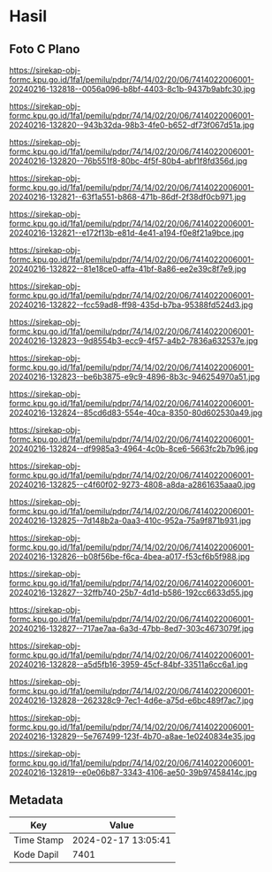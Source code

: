 # Hasil

## Foto C Plano

https://sirekap-obj-formc.kpu.go.id/1fa1/pemilu/pdpr/74/14/02/20/06/7414022006001-20240216-132818--0056a096-b8bf-4403-8c1b-9437b9abfc30.jpg

https://sirekap-obj-formc.kpu.go.id/1fa1/pemilu/pdpr/74/14/02/20/06/7414022006001-20240216-132820--943b32da-98b3-4fe0-b652-df73f067d51a.jpg

https://sirekap-obj-formc.kpu.go.id/1fa1/pemilu/pdpr/74/14/02/20/06/7414022006001-20240216-132820--76b551f8-80bc-4f5f-80b4-abf1f8fd356d.jpg

https://sirekap-obj-formc.kpu.go.id/1fa1/pemilu/pdpr/74/14/02/20/06/7414022006001-20240216-132821--63f1a551-b868-471b-86df-2f38df0cb971.jpg

https://sirekap-obj-formc.kpu.go.id/1fa1/pemilu/pdpr/74/14/02/20/06/7414022006001-20240216-132821--e172f13b-e81d-4e41-a194-f0e8f21a9bce.jpg

https://sirekap-obj-formc.kpu.go.id/1fa1/pemilu/pdpr/74/14/02/20/06/7414022006001-20240216-132822--81e18ce0-affa-41bf-8a86-ee2e39c8f7e9.jpg

https://sirekap-obj-formc.kpu.go.id/1fa1/pemilu/pdpr/74/14/02/20/06/7414022006001-20240216-132822--fcc59ad8-ff98-435d-b7ba-95388fd524d3.jpg

https://sirekap-obj-formc.kpu.go.id/1fa1/pemilu/pdpr/74/14/02/20/06/7414022006001-20240216-132823--9d8554b3-ecc9-4f57-a4b2-7836a632537e.jpg

https://sirekap-obj-formc.kpu.go.id/1fa1/pemilu/pdpr/74/14/02/20/06/7414022006001-20240216-132823--be6b3875-e9c9-4896-8b3c-946254970a51.jpg

https://sirekap-obj-formc.kpu.go.id/1fa1/pemilu/pdpr/74/14/02/20/06/7414022006001-20240216-132824--85cd6d83-554e-40ca-8350-80d602530a49.jpg

https://sirekap-obj-formc.kpu.go.id/1fa1/pemilu/pdpr/74/14/02/20/06/7414022006001-20240216-132824--df9985a3-4964-4c0b-8ce6-5663fc2b7b96.jpg

https://sirekap-obj-formc.kpu.go.id/1fa1/pemilu/pdpr/74/14/02/20/06/7414022006001-20240216-132825--c4f60f02-9273-4808-a8da-a2861635aaa0.jpg

https://sirekap-obj-formc.kpu.go.id/1fa1/pemilu/pdpr/74/14/02/20/06/7414022006001-20240216-132825--7d148b2a-0aa3-410c-952a-75a9f871b931.jpg

https://sirekap-obj-formc.kpu.go.id/1fa1/pemilu/pdpr/74/14/02/20/06/7414022006001-20240216-132826--b08f56be-f6ca-4bea-a017-f53cf6b5f988.jpg

https://sirekap-obj-formc.kpu.go.id/1fa1/pemilu/pdpr/74/14/02/20/06/7414022006001-20240216-132827--32ffb740-25b7-4d1d-b586-192cc6633d55.jpg

https://sirekap-obj-formc.kpu.go.id/1fa1/pemilu/pdpr/74/14/02/20/06/7414022006001-20240216-132827--717ae7aa-6a3d-47bb-8ed7-303c4673079f.jpg

https://sirekap-obj-formc.kpu.go.id/1fa1/pemilu/pdpr/74/14/02/20/06/7414022006001-20240216-132828--a5d5fb16-3959-45cf-84bf-33511a6cc6a1.jpg

https://sirekap-obj-formc.kpu.go.id/1fa1/pemilu/pdpr/74/14/02/20/06/7414022006001-20240216-132828--262328c9-7ec1-4d6e-a75d-e6bc489f7ac7.jpg

https://sirekap-obj-formc.kpu.go.id/1fa1/pemilu/pdpr/74/14/02/20/06/7414022006001-20240216-132829--5e767499-123f-4b70-a8ae-1e0240834e35.jpg

https://sirekap-obj-formc.kpu.go.id/1fa1/pemilu/pdpr/74/14/02/20/06/7414022006001-20240216-132819--e0e06b87-3343-4106-ae50-39b97458414c.jpg


## Metadata

| Key        | Value               |
| ---------- | ------------------- |
| Time Stamp | 2024-02-17 13:05:41 |
| Kode Dapil | 7401                |



